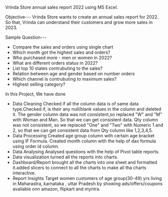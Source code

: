 Vrinda Store annual sales report 2022 using MS Excel.


Objective--- Vrinda Store wants to create an annual sales report for 2022.
	     So that, Vrinda can understand their customers and grow more sales in 2023.

Sample Question---
* Compare the sales and orders using single chart
* Which month got the highest sales and orders?
* Who purchased more - men or women in 2022?
* What are different orders status in 2022?
* List top 10 states contrubuting to the sales?
* Relation between age and gender based on number orders
* Which channel is contrubuting to maximum sales?
* Highest selling category?

In this Project, We have done 
* Data Cleaning
	Checked if all the column data is of same data type.Checked if, is their any null/blank values in the column and deleted it.
	The gender column data was not consistent,so replaced "W" and "M" with Woman and Man. So that we can get consistent data.
	Qty column was not consistent, so we replaced "One" and "Two" with Numeric 1 and 2, so that we can get consistent data from 
	Qty column like 1,2,3,4,5.
* Data Processing
	Created age group column with certain age bracket using IF Formula.
	Created month column with the help of dax formula using order id column.
* Data Analysing
	Analysed questions with the help of Pivot table reports.
* Data visualization
	turned all the reports into charts.
* Dashboard/Report
	brought all the charts into one sheet and formatted it.added slicers to connect to all the charts to make all tha charts interactive.
* Report Insights
	Target women customers of age group(30-49) yrs living in Maharastra, karnataka , uttar Pradesh by showing ads/offers/coupons available onn amazon,
	flipkart and myntra.
